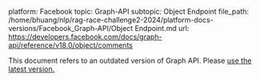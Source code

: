 platform: Facebook
topic: Graph-API
subtopic: Object Endpoint
file_path: /home/bhuang/nlp/rag-race-challenge2-2024/platform-docs-versions/Facebook_Graph-API/Object Endpoint.md
url: https://developers.facebook.com/docs/graph-api/reference/v18.0/object/comments

This document refers to an outdated version of Graph API. Please [use the latest version.](https://developers.facebook.com/docs/graph-api/reference/v19.0/object/comments)